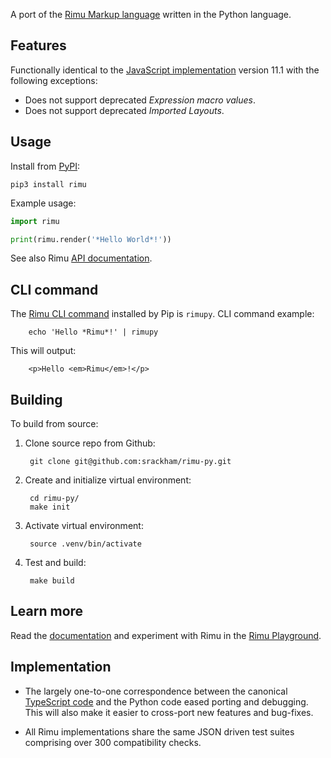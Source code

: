 A port of the [Rimu Markup language](https://srackham.github.io/rimu/) written
in the Python language.


## Features
Functionally identical to the [JavaScript
implementation](https://github.com/srackham/rimu) version 11.1 with the
following exceptions:

- Does not support deprecated _Expression macro values_.
- Does not support deprecated _Imported Layouts_.


## Usage
Install from [PyPI](https://pypi.org/project/rimu/):

    pip3 install rimu

Example usage:

``` python
import rimu

print(rimu.render('*Hello World*!'))
```

See also Rimu
[API documentation](https://srackham.github.io/rimu/reference.html#api).


## CLI command
The [Rimu CLI
command](https://srackham.github.io/rimu/reference.html#rimuc-command) installed
by Pip is `rimupy`. CLI command example:

        echo 'Hello *Rimu*!' | rimupy

This will output:

        <p>Hello <em>Rimu</em>!</p>


## Building
To build from source:

1. Clone source repo from Github:

        git clone git@github.com:srackham/rimu-py.git

2. Create and initialize virtual environment:

        cd rimu-py/
        make init

3. Activate virtual environment:

        source .venv/bin/activate

4. Test and build:

        make build


## Learn more
Read the [documentation](https://srackham.github.io/rimu/reference.html) and experiment
with Rimu in the [Rimu
Playground](http://srackham.github.io/rimu/rimuplayground.html).


## Implementation
- The largely one-to-one correspondence between the canonical
  [TypeScript code](https://github.com/srackham/rimu) and the Python code
  eased porting and debugging.  This will also make it easier to
  cross-port new features and bug-fixes.

- All Rimu implementations share the same JSON driven test suites
  comprising over 300 compatibility checks.